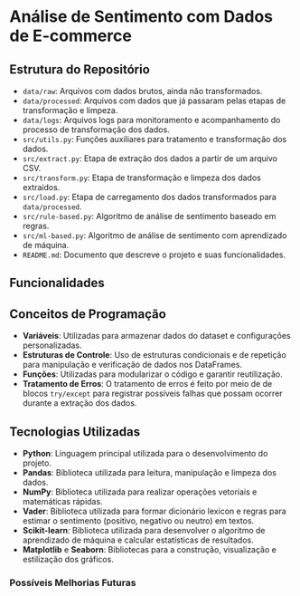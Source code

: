 # Análise de Sentimento com Dados de E-commerce

## Estrutura do Repositório
- `data/raw`: Arquivos com dados brutos, ainda não transformados.
- `data/processed`: Arquivos com dados que já passaram pelas etapas de transformação e limpeza.
- `data/logs`: Arquivos logs para monitoramento e acompanhamento do processo de transformação dos dados.
- `src/utils.py`: Funções auxiliares para tratamento e transformação dos dados.
- `src/extract.py`: Etapa de extração dos dados a partir de um arquivo CSV.
- `src/transform.py`: Etapa de transformação e limpeza dos dados extraídos.
- `src/load.py`: Etapa de carregamento dos dados transformados para `data/processed`.
- `src/rule-based.py`: Algoritmo de análise de sentimento baseado em regras.
- `src/ml-based.py`: Algoritmo de análise de sentimento com aprendizado de máquina.
- `README.md`: Documento que descreve o projeto e suas funcionalidades.

## Funcionalidades

## Conceitos de Programação
- **Variáveis**: Utilizadas para armazenar dados do dataset e configurações personalizadas.
- **Estruturas de Controle**: Uso de estruturas condicionais e de repetição para manipulação e verificação de dados nos DataFrames.
- **Funções**: Utilizadas para modularizar o código e garantir reutilização.
- **Tratamento de Erros**: O tratamento de erros é feito por meio de de blocos `try/except` para registrar possíveis falhas que possam ocorrer durante a extração dos dados.

## Tecnologias Utilizadas
- **Python**: Linguagem principal utilizada para o desenvolvimento do projeto.
- **Pandas**: Biblioteca utilizada para leitura, manipulação e limpeza dos dados.
- **NumPy**: Biblioteca utilizada para realizar operações vetoriais e matemáticas rápidas.
- **Vader**: Biblioteca utilizada para formar dicionário lexicon e regras para estimar o sentimento (positivo, negativo ou neutro) em textos. 
- **Scikit-learn**: Biblioteca utilizada para desenvolver o algoritmo de aprendizado de máquina e calcular estatísticas de resultados.
- **Matplotlib** e **Seaborn**: Bibliotecas para a construção, visualização e estilização dos gráficos.

### Possíveis Melhorias Futuras